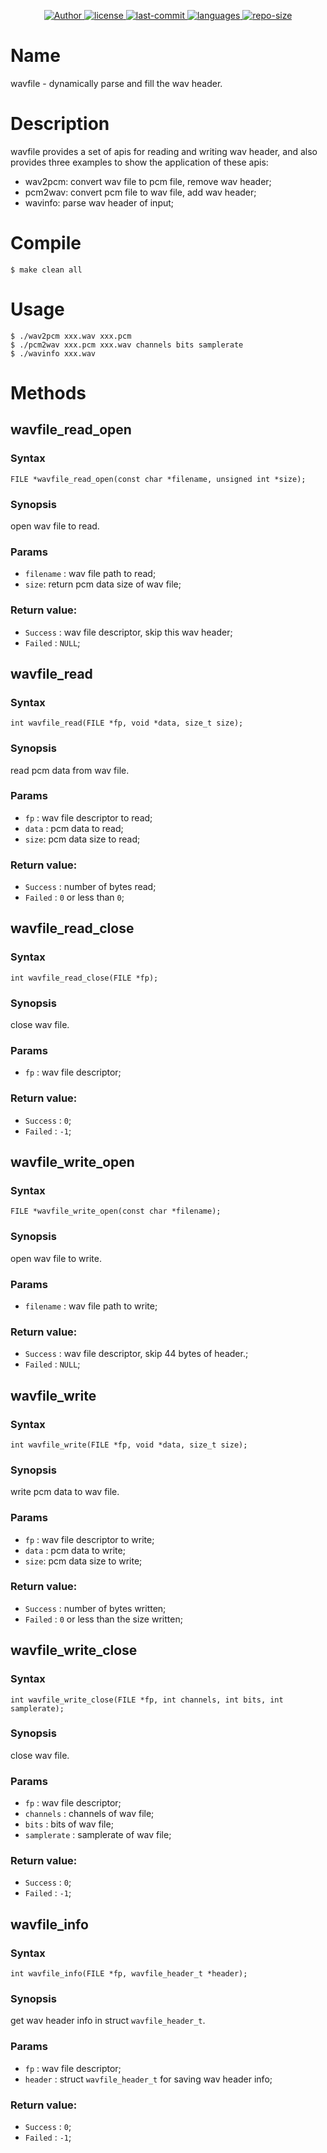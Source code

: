 <p align="center">
    <a href="#">
        <img src="https://img.shields.io/badge/Author-AnSwErYWJ-blue" alt="Author">
    </a>
    <a href="#">
        <img src="https://img.shields.io/github/license/AnSwErYWJ/wavfile?color=red" alt="license">
    </a>
    <a href="#">
        <img src="https://img.shields.io/github/last-commit/AnSwErYWJ/wavfile?color=orange" alt="last-commit">
    </a>
    <a href="#">
        <img src="https://img.shields.io/github/languages/top/AnSwErYWJ/wavfile?color=ff69b4" alt="languages">
    </a>
    <a href="#">
        <img src="https://img.shields.io/github/repo-size/AnSwErYWJ/wavfile?color=gren" alt="repo-size">
    </a>
</p>

# Name
wavfile - dynamically parse and fill the wav header.

# Description
wavfile provides a set of apis for reading and writing wav header, and also provides three examples to show the application of these apis:

- wav2pcm: convert wav file to pcm file, remove wav header;
- pcm2wav: convert pcm file to wav file, add wav header;
- wavinfo: parse wav header of input;

# Compile
```
$ make clean all
```

# Usage
```
$ ./wav2pcm xxx.wav xxx.pcm
$ ./pcm2wav xxx.pcm xxx.wav channels bits samplerate
$ ./wavinfo xxx.wav
```

# Methods
## wavfile_read_open
### Syntax
`FILE *wavfile_read_open(const char *filename, unsigned int *size);`

### Synopsis
open wav file to read.

### Params
- `filename` : wav file path to read;
- `size`: return pcm data size of wav file;

### Return value:
- `Success` : wav file descriptor, skip this wav header;
- `Failed` : `NULL`;

## wavfile_read
### Syntax
`int wavfile_read(FILE *fp, void *data, size_t size);`

### Synopsis
read pcm data from wav file.

### Params
- `fp` : wav file descriptor to read;
- `data` : pcm data to read;
- `size`: pcm data size to read;

### Return value:
- `Success` : number of bytes read;
- `Failed` : `0` or less than `0`;

## wavfile_read_close
### Syntax
`int wavfile_read_close(FILE *fp);`

### Synopsis
close wav file.

### Params
- `fp` : wav file descriptor;

### Return value:
- `Success` : `0`;
- `Failed` : `-1`;

## wavfile_write_open
### Syntax
`FILE *wavfile_write_open(const char *filename);`

### Synopsis
open wav file to write.

### Params
- `filename` : wav file path to write;

### Return value:
- `Success` : wav file descriptor, skip 44 bytes of header.;
- `Failed` : `NULL`;

## wavfile_write
### Syntax
`int wavfile_write(FILE *fp, void *data, size_t size);`

### Synopsis
write pcm data to wav file.

### Params
- `fp` : wav file descriptor to write;
- `data` : pcm data to write;
- `size`: pcm data size to write;

### Return value:
- `Success` : number of bytes written;
- `Failed` : `0` or less than the size written;

## wavfile_write_close
### Syntax
`int wavfile_write_close(FILE *fp, int channels, int bits, int samplerate);`

### Synopsis
close wav file.

### Params
- `fp` : wav file descriptor;
- `channels` : channels of wav file;
- `bits` : bits of wav file;
- `samplerate` : samplerate of wav file;
 
### Return value:
- `Success` : `0`;
- `Failed` : `-1`;


## wavfile_info
### Syntax
`int wavfile_info(FILE *fp, wavfile_header_t *header);`

### Synopsis
get wav header info in struct `wavfile_header_t`.

### Params
- `fp` : wav file descriptor;
- `header` : struct `wavfile_header_t` for saving wav header info;
 
### Return value:
- `Success` : `0`;
- `Failed` : `-1`;